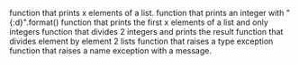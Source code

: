 function that prints x elements of a list.
function that prints an integer with "{:d}".format()
function that prints the first x elements of a list and only integers
function that divides 2 integers and prints the result
function that divides element by element 2 lists
function that raises a type exception
function that raises a name exception with a message.

